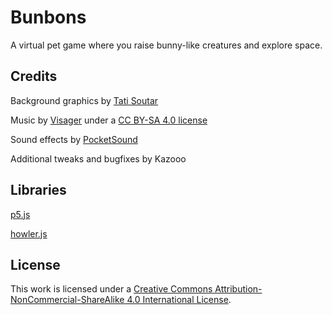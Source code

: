 # Bunbons

A virtual pet game where you raise bunny-like creatures and explore space.

## Credits

Background graphics by [Tati Soutar](http://tatianasoutar.com/)

Music by [Visager](https://freemusicarchive.org/music/Visager/) under a [CC BY-SA 4.0 license](https://creativecommons.org/licenses/by-sa/4.0/)

Sound effects by [PocketSound](https://pocket-se.info/)

Additional tweaks and bugfixes by Kazooo

## Libraries

[p5.js](https://p5js.org/)

[howler.js](https://github.com/goldfire/howler.js)

## License

This work is licensed under a
[Creative Commons Attribution-NonCommercial-ShareAlike 4.0 International License](http://creativecommons.org/licenses/by-nc-sa/4.0/).
